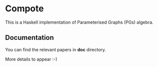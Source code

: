 # Compote

This is a Haskell implementation of Parameterised Graphs (PGs) algebra.

## Documentation

You can find the relevant papers in __doc__ directory. 

More details to appear :-)
